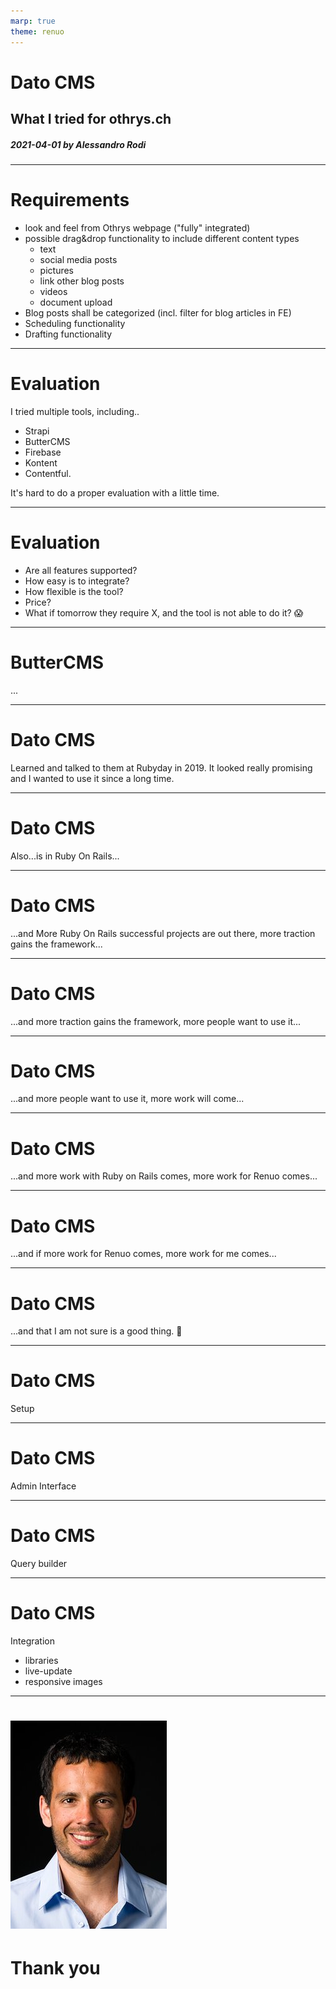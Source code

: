 ```yaml
---
marp: true
theme: renuo
---
```

<!-- _class: renuo -->

# Dato CMS
## What I tried for othrys.ch

##### 2021-04-01 by Alessandro Rodi

---

# Requirements

* look and feel from Othrys webpage ("fully" integrated)
* possible drag&drop functionality to include different content types 
  * text
  * social media posts
  * pictures
  * link other blog posts
  * videos
  * document upload
* Blog posts shall be categorized (incl. filter for blog articles in FE)
* Scheduling functionality
* Drafting functionality

---

# Evaluation

I tried multiple tools, including..
* Strapi
* ButterCMS
* Firebase
* Kontent
* Contentful.

It's hard to do a proper evaluation with a little time.

---

# Evaluation

* Are all features supported?
* How easy is to integrate?
* How flexible is the tool?
* Price?
* What if tomorrow they require X, and the tool is not able to do it? 😱

---

# ButterCMS

...

---

# Dato CMS

Learned and talked to them at Rubyday in 2019. 
It looked really promising and I wanted to use it since a long time.

---

# Dato CMS

Also...is in Ruby On Rails...

---
# Dato CMS

...and More Ruby On Rails successful projects are out there, more traction gains the framework...

---

# Dato CMS

...and more traction gains the framework, more people want to use it...

---

# Dato CMS

...and more people want to use it, more work will come...

---

# Dato CMS
...and more work with Ruby on Rails comes, more work for Renuo comes...

---

# Dato CMS

...and if more work for Renuo comes, more work for me comes...

---

# Dato CMS

...and that I am not sure is a good thing. 🧐

---

# Dato CMS

Setup

---

# Dato CMS

Admin Interface

---

# Dato CMS

Query builder

---

# Dato CMS

Integration

* libraries
* live-update
* responsive images

---

<!-- _class: renuo -->

# ![drop-shadow portrait](../images/alessandro.jpg)

# Thank you


